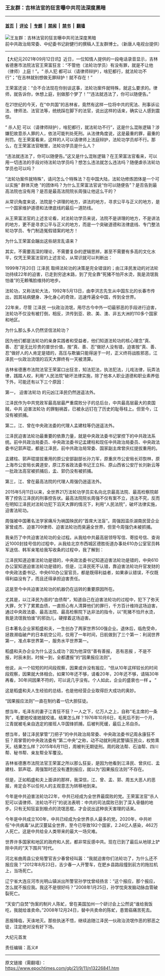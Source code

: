 ### 王友群：吉林法官的狂言曝中共司法深度黑暗

---

#### [首页](../../../..?n13226841) &nbsp;|&nbsp; [评论](../../../../../epoch-comment?n13226841) &nbsp;|&nbsp; [专题](../../../../../epoch-special?n13226841) &nbsp;|&nbsp; [禁闻](../../../../../epoch-news?n13226841) &nbsp;|&nbsp; [禁书](../../../../../books?n13226841) &nbsp;|&nbsp; [翻墙](https://github.com/gfw-breaker/nogfw/blob/master/README.md?n13226841)


<div><img alt="王友群：吉林法官的狂言曝中共司法深度黑暗" class="attachment-djy_600_400 size-djy_600_400 wp-post-image" src="https://i.epochtimes.com/assets/uploads/2021/09/id13227154-de74798f004b100432739360157045e4-600x400.jpg"/>
<div class="caption">
 前中共政治局常委、中纪委书记尉健行的撰稿人王友群博士。（新唐人电视台提供）
</div></div><hr/><div class="post_content" id="artbody" itemprop="articleBody">
 <!-- article content begin -->
 <p>
  【大纪元2021年09月12日讯】近日，一位知情人提供的一段电话录音显示，吉林省德惠市法院法官王荣富狂言：“不管他（法轮功学员）有没有罪，就是不让他（律师）上庭！”。“
  <ok href="https://www.epochtimes.com/gb/tag/%E6%9D%80%E4%BA%BA%E7%8A%AF.html">
   杀人犯
  </ok>
  都可以（请律师辩护），啥犯都行，就法轮功不行”；“在吉林就别想做无罪辩护！就不存在！”
 </p>
 <p>
  王荣富还说：“合不合法现在你别谈这事，法轮功案件就特殊，就这么要求的。律师，就告诉你，休想上庭，别做那个梦了！”“违法就违法了，你可以随便告。”
 </p>
 <p>
  在21世纪的今天，在“中共国”的吉林省，竟然有这样一位将中共的宪法、刑事诉讼法、律师法、法官法等，统统踩在脚下的法官，说出这样的话来，确实让人感到震惊。
 </p>
 <p>
  “
  <ok href="https://www.epochtimes.com/gb/tag/%E6%9D%80%E4%BA%BA%E7%8A%AF.html">
   杀人犯
  </ok>
  可以（请律师辩护），啥犯都行，就法轮功不行”，这是什么混账逻辑？涉嫌犯故意杀人罪的人，依法可能判处死刑。从法律角度说，这是最重的罪，最重的刑罚。在王荣富看来，这样的人可以请律师上法庭辩护，法轮功学员却不行。那么，在王荣富法官眼里，法轮功学员是什么人？
 </p>
 <p>
  “违法就违法了，你可以随便告。”这又是什么混账逻辑？在王荣富法官看来，可以用一切违法的手段对待法轮功学员吗？想怎么违法就怎么违法吗？随便虐杀法轮功学员也可以吗？
 </p>
 <p>
  “法轮功案件就特殊”，请问怎么个特殊法？在中国大陆，法轮功修炼团体是一个可以实施“
  <ok href="https://www.epochtimes.com/gb/tag/%E7%BE%A4%E4%BD%93%E7%81%AD%E7%BB%9D.html">
   群体灭绝
  </ok>
  ”的团体吗？为什么王荣富法官说“你可以随便告”？是否告到最高法院也没有用？是否是最高法院院长周强让他这么干的？
 </p>
 <p>
  从常识角度来说，法院是个讲理的地方，讲法的地方，寻求公平与正义的地方，是一个国家维护道德和法律底线的最后一道防线。
 </p>
 <p>
  从王荣富法官的上述言论看，对法轮功学员来说，法院不是讲理的地方，不是讲法的地方，更不是寻求公平与正义的地方，而是一个突破道德和法律底线、专门整法轮功学员、专门制造冤假错案的地方！
 </p>
 <p>
  为什么王荣富会蹦出这些胡言乱语来？
 </p>
 <p>
  其实，不需要高深的理论，不需要复杂的逻辑思辨，甚至不需要有多高的文化水平，仅凭王荣富法官的上述言论，从常识就可以判断出：
 </p>
 <p>
  1999年7月20日
  <ok href="https://www.epochtimes.com/gb/tag/%E6%B1%9F%E6%B3%BD%E6%B0%91.html">
   江泽民
  </ok>
  取缔法轮功的决策是完全错误的；由江泽民发动的对法轮功持续22年的迫害，已走到穷途末路，到了完全靠“死猪不怕开水烫，我是流氓我怕谁”的无赖嘴脸维持的地步。
 </p>
 <p>
  法轮功，又称法轮大法，1992年5月13日，由李洪志先生从中国东北的长春市传出，因其袪病健身、净化身心的奇效，迅速传遍全中国，传到全世界。
 </p>
 <p>
  22年来，尽管
  <ok href="https://www.epochtimes.com/gb/tag/%E6%B1%9F%E6%B3%BD%E6%B0%91.html">
   江泽民
  </ok>
  一伙政治流氓，用尽古今中外一切最邪恶的手段进行迫害，法轮功不仅没有被打倒，相反，洪传到亚、欧、美、澳、非五大洲的110多个国家和地区。
 </p>
 <p>
  为什么那么多人仍然坚信法轮功？
 </p>
 <p>
  因为他们都是法轮功的亲身实践者和受益者，他们知道法轮功的核心理念“真、善、忍”是无比珍贵的普世价值，按“真、善、忍”做好人没有错，迫害按“真、善、忍”做好人的人肯定是错的，高压与欺骗只能得逞于一时，正义终将战胜邪恶，江泽民一伙政治流氓的滔天大罪终有一天被清算。
 </p>
 <p>
  吉林省德惠市法院法官王荣富口出狂言，知法犯法，执法犯法，儿戏法律，玩弄法律，践踏人权，利用“人民法院”破坏法律实施，除了他本人职业道德和职业素养低下外，可能还有以下三个原因：
 </p>
 <p>
  第一，
  <ok href="https://www.epochtimes.com/gb/tag/%E8%BF%AB%E5%AE%B3%E6%B3%95%E8%BD%AE%E5%8A%9F.html">
   迫害法轮功
  </ok>
  的元凶江泽民仍然逍遥法外。
 </p>
 <p>
  江泽民作为中共党政军最高层最严重腐败分子的总后台，中共最高层最大的卖国贼，中共
  <ok href="https://www.epochtimes.com/gb/tag/%E8%BF%AB%E5%AE%B3%E6%B3%95%E8%BD%AE%E5%8A%9F.html">
   迫害法轮功
  </ok>
  的罪魁祸首，已被永远钉在了历史的耻辱柱上。但至今，江没有被抓捕。
 </p>
 <p>
  第二，江、曾在中央政法委的代理人孟建柱等仍逍遥法外。
 </p>
 <p>
  江泽民迫害法轮功最重要的依靠力量，就是中央政法委书记掌控下的中共政法系统。前中共政治局委员、中央政法委书记孟建柱和现任中共政治局委员、中央政法委书记郭声琨，都是江泽民，前中共政治局常委、国家副主席曾庆红提拔重用的。
 </p>
 <p>
  孟建柱、郭声琨提拔重用的原公安部副部长孙力军，原重庆市公安局长邓恢林，原上海市公安局长龚道安，原江苏省政法委书记王立科、原山西省公安厅长刘新云等一批政法高官被抓捕后，孟、郭仍没有被抓捕。
 </p>
 <p>
  第三，江、曾在最高法院的代理人周强仍逍遥法外。
 </p>
 <p>
  2015年5月11日以来，全世界21万法轮功学员实名向北京最高法院、最高检察院邮寄了控告江泽民的刑事控告状。最高法院院长周强不仅有案不立，违法不究，反而在明知江泽民对法轮功犯下滔天大罪的情况下，利用“人民法院”，破坏法律实施，迫害法轮功。
 </p>
 <p>
  周强被中国著名法学家痛斥为祸国殃民的“首席大法盲”。周强因滥杀湖南民营企业家曾成杰、迫害709律师、迫害法轮功而臭遍全世界，但至今周强仍未被抓捕。
 </p>
 <p>
  我亲历了中共迫害法轮功的全过程。从我给中共最高层领导写信、寄挂号信、查询近1000封挂号信的过程中，从我给北京市西城区德胜街道办事处610办公室官员韩军送信、韩军亲笔给我写收条的过程中，我了解到：
 </p>
 <p>
  江泽民知道迫害法轮功是错的，中央政法委书记知道迫害法轮功是错的，中央610办公室知道迫害法轮功是错的，但是，江泽民死不认错，靠迫害法轮功升官发财的中央政法委书记、中央610办公室官员，都是既得利益者，如果承认错误，不仅既得利益没有了，而且还得承担迫害责任。
 </p>
 <p>
  这是至今中共迫害法轮功的机器仍在运转的重要原因所在。
 </p>
 <p>
  尤其是，以江泽民为首的“血债帮”，知道自己在迫害法轮功的过程中，犯下了弥天大罪，欠下了累累血债，一直担心有人清算他们的罪行，千方百计维持这场迫害，通过中央政法委、最高法院、最高检察院下达非法的指令，以“死猪不怕开水烫，我是流氓我怕谁”的邪劲儿，硬撑着这场迫害。
 </p>
 <p>
  日本著名企业家稻盛和夫，一生创办了两家世界500强企业。退休后，临危受命，拯救濒临破产的日本航空公司，仅用了一年时间，日航做到了三个第一：利润世界第一，准点率世界第一，服务水平世界第一。
 </p>
 <p>
  稻盛和夫办企业为什么这么成功？因为他深信“善有善报，
  <ok href="https://www.epochtimes.com/gb/tag/%E6%81%B6%E6%9C%89%E6%81%B6%E6%8A%A5.html">
   恶有恶报
  </ok>
  ，不是不报，时辰未到，时候一到，全都遭报”的“因果报应法则”。
 </p>
 <p>
  他说，从一个较短的时间段观察，因果或许没有报应，“但从10年这样较长的时间段观察，因果就大体相合。如果10年还不够，请看20年，20年还不够，请隔30年再看，30年间因果不符的，可以说几乎没有。个人如此，企业的盛衰也一样
  <strong>
   。
  </strong>
  ”
 </p>
 <p>
  这是稻盛和夫人生经验的总结，也是他经营企业取得巨大成功的奥妙。
 </p>
 <p>
  “因果报应法则”一直在制约着一切大胆狂徒。
 </p>
 <p>
  想当年，毛泽东的妻子江青狂不狂？一人之下，亿万人之上，自称“毛主席的一条狗”，毛要她咬谁她就咬谁。结果怎么样？1976年10月6日，毛死后不到一个月，江青就被毛亲自选定的接班人华国锋抓捕，后被判死缓，最后上吊自杀。
 </p>
 <p>
  想当年，替江泽民掌管“刀把子”的中共政治局常委、中央政法委书记周永康狂不狂？周掌管的中央政法委有“第二中央”之称，动不动就利用武警镇压民众，权势熏天。结果怎么样？2015年6月11日，周被判无期徒刑。周的政法帮、石油帮、四川帮、秘书帮、亲友帮全军覆没。
 </p>
 <p>
  吉林省德惠市法院法官王荣富之所以那么狂妄，是因为他看到江泽民、曾庆红、孟建柱、郭声琨、周强暂时还没有遭到报应，就以为“因果报应法则”不存在。
 </p>
 <p>
  但是，正如稻盛和夫上面讲的那样，我深信，江、曾、孟、郭、周五大恶人的恶报，肯定会不以任何人的主观意志为转移地到来。
 </p>
 <p>
  今年是中共迫害法轮功22年，中共已经成为全世界最腐败的党。王荣富法官“杀人犯可以请律师、法轮功不行”的说法表明：中共的司法腐败已到了深入骨髓的地步。只有无知狂妄到极点的流氓恶棍，才会说出这种丧天害理的话来。
 </p>
 <p>
  今年是中共成立100年，中共已经成为全世界杀人最多的党。2020年，中共听任“中共病毒”从武汉蔓延全世界，至今已导致192个国家，2.24亿人感染，462万人死亡。这是中共给全人类带来的最大一场灾难。
 </p>
 <p>
  世界许多国家和地区的政府和人民，都非常反感中共。现在已到了最后从地球上铲除中共的“天下围共”时代。
 </p>
 <p>
  河北省曲周县公安局警官吉少春曾经叫嚣：“我就迫害你们法轮功了，为什么还不报应我？”2012年8月23日，吉少春一人开警车，在肥乡县路段撞到前方的拖拉机上，当场死亡。
 </p>
 <p>
  辽宁省大连庄河市光明山镇派出所警官孙学忱曾经扬言：“这个报应，那个报应，怎么就不报应我。我这不是很好吗？”2008年1月25日，孙学忱突发脑动脉血管破裂死亡。
 </p>
 <p>
  “天安门自焚”伪案的制片人陈虻，曾在美国加州一个研讨会上公然说“谁给我饭吃，我就给谁卖命。”2008年12月24日，替中共卖命的陈虻，患胃癌痛苦死去。
 </p>
 <p>
  恶报降临，天诛地灭。那些执迷不悟，继续追随江泽民一伙政治流氓作恶的邪恶之徒，注定绝对没有好下场。
 </p>
 <p>
  大纪元首发
 </p>
 <p>
  责任编辑：高义#
 </p>
 <div id="gtx-trans" style="position: absolute; left: 722px; top: 431.589px;">
 </div>
 <!-- article content end -->
 <div id="below_article_ad">
 </div>
</div>


---

原文链接（需翻墙）：https://www.epochtimes.com/gb/21/9/11/n13226841.htm